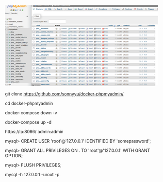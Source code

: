 ![Screenshot](resource/phpadminmysql.png)

git clone https://github.com/sonnyyu/docker-phpmyadmin/

cd docker-phpmyadmin

docker-compose down -v


docker-compose up -d

https://ip:8086/    admin:admin

mysql> CREATE USER 'root'@'127.0.0.1' IDENTIFIED BY 'somepassword';

mysql> GRANT ALL PRIVILEGES ON *.* TO 'root'@'127.0.0.1' WITH GRANT OPTION;

mysql> FLUSH PRIVILEGES;

mysql -h 127.0.0.1  -uroot -p
